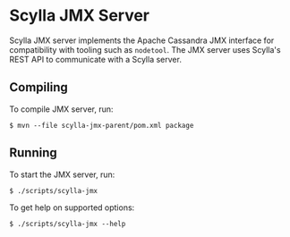 # Scylla JMX Server

Scylla JMX server implements the Apache Cassandra JMX interface for compatibility with tooling such as `nodetool`. The JMX server uses Scylla's REST API to communicate with a Scylla server.

## Compiling

To compile JMX server, run:

```console
$ mvn --file scylla-jmx-parent/pom.xml package
```

## Running

To start the JMX server, run:

```console
$ ./scripts/scylla-jmx
```

To get help on supported options:

```console
$ ./scripts/scylla-jmx --help
```
